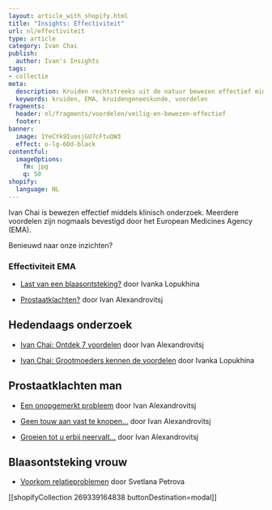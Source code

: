 ```yaml
---
layout: article_with_shopify.html
title: "Insights: Effectiviteit"
url: nl/effectiviteit
type: article
category: Ivan Chai
publish:
  author: Ivan's Insights
tags:
- collectie
meta:
  description: Kruiden rechtstreeks uit de natuur bewezen effectief middels klinisch onderzoek. Vanwege grootschalig langdurige onderzoek tevens bevestigd door het EMA. De resultaten liegen er niet om... Benieuwd naar onze inzichten?
  keywords: kruiden, EMA, kruidengeneeskunde, voordelen
fragments:
  header: nl/fragments/voordelen/veilig-en-bewezen-effectief
  footer:
banner:
  image: 1YeCYk9IuosjGU7cFtuQW3
  effect: o-lg-60d-black
contentful:
  imageOptions:
    fm: jpg
    q: 50
shopify:
  language: NL
---
```


Ivan Chai is bewezen effectief middels klinisch onderzoek. Meerdere voordelen zijn nogmaals bevestigd door het European Medicines Agency (EMA).

Benieuwd naar onze inzichten?

### Effectiviteit EMA

* [Last van een blaasontsteking?](/nl/effectiveness/ivan-chai-blaasontsteking/) door Ivanka Lopukhina

* [Prostaatklachten?](/nl/effectiveness/ivan-chai-prostaat/) door Ivan Alexandrovitsj

## Hedendaags onderzoek

* [Ivan Chai: Ontdek 7 voordelen](/nl/artikel/ivanchai/ontdek-7-voordelen/) door Ivan Alexandrovitsj

* [Ivan Chai: Grootmoeders kennen de voordelen](/nl/artikel/ivanchai/grootmoeders-kennen-de-voordelen) door Ivanka Lopukhina

## Prostaatklachten man

* [Een onopgemerkt probleem](/nl/artikel/prostaat/prostaatkanker/een-onopgemerkt-probleem/) door Ivan Alexandrovitsj

* [Geen touw aan vast te knopen...](/nl/artikel/prostaat/prostaatontsteking/er-is-geen-touw-aan-vast-te-knopen/) door Ivan Alexandrovitsj

* [Groeien tot u erbij neervalt…](/nl/artikel/groeien-tot-u-erbij-neervalt) door Ivan Alexandrovitsj

## Blaasontsteking vrouw

* [Voorkom relatieproblemen](/nl/artikel/voorkom-relatieproblemen) door Svetlana Petrova

[[shopifyCollection 269339164838 buttonDestination=modal]]
